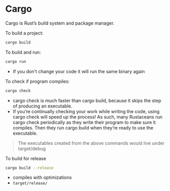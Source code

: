 # Cargo

Cargo is Rust’s build system and package manager. 

To build a project:
```bash
cargo build
```

To build and run:
```bash
cargo run
```
- If you don't change your code it will run the same binary again

To check if program compiles:
```bash
cargo check
```
- cargo check is much faster than cargo build, because it skips the step of producing an executable. 
- If you’re continually checking your work while writing the code, using cargo check will speed up the process! As such, many Rustaceans run cargo check periodically as they write their program to make sure it compiles. Then they run cargo build when they’re ready to use the executable.

> The executables created from the above commands would live under target/debug

To build for release
```bash
cargo build --release
```
- compiles with optimizations
- `target/release/`
